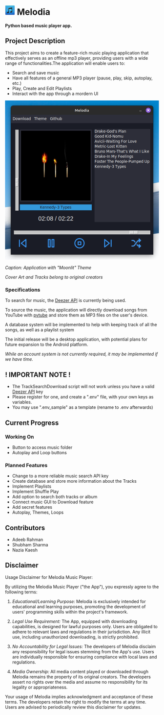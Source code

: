 #  ![Sample Image](./sources/icon1.png?raw=true "Sample Image")   Melodia 
**Python based music player app.** 

## Project Description

This project aims to create a feature-rich music playing application that effectively serves as an offline mp3 player, providing users with a wide range of functionalities.The application will enable users to:
- Search and save music
- Have all features of a general MP3 player (pause, play, skip, autoplay, etc.)
- Play, Create and Edit Playlists
- Interact with the app through a mordern UI

![Sample Image](./sources/preview2.png?raw=true "Sample Image")

*Caption: Application with "Moonlit" Theme*

*Cover Art and Tracks belong to original creators*

### Specifications

To search for music, the [Deezer API](https://developers.deezer.com/) is currently being used.

To source the music, the application will directly download songs from YouTube with [pytube](https://github.com/pytube/pytube) and store them as MP3 files on the user's device.

A database system will be implemented to help with keeping track of all the songs, as well as a playlist system

The initial release will be a desktop application, with potential plans for future expansion to the Android platform.

*While an account system is not currently required, it may be implemented if we have time.* 

## ! IMPORTANT NOTE !
- The TrackSearchDownload script will not work unless you have a valid [Deezer API](https://developers.deezer.com/) key
- Please register for one, and create a ".env" file, with your own keys as variables.
- You may use ".env_sample" as a template (rename to .env afterwards)

## Current Progress

### Working On
- Button to access music folder
- Autoplay and Loop buttons

### Planned Features
- Change to a more reliable music search API key
- Create database and store more information about the Tracks
- Implement Playlists
- Implement Shuffle Play
- Add option to search both tracks or album
- Connect music GUI to Download feature
- Add secret features
- Autoplay, Themes, Loops

## Contributors
- Adeeb Rahman
- Shubham Sharma
- Nazia Kaesh

## Disclaimer
Usage Disclaimer for Melodia Music Player:

By utilizing the Melodia Music Player ("the App"), you expressly agree to the following terms:

1. *Educational/Learning Purpose:* Melodia is exclusively intended for educational and learning purposes, promoting the development of users' programming skills within the project's framework.

2. *Legal Use Requirement:* The App, equipped with downloading capabilities, is designed for lawful purposes only. Users are obligated to adhere to relevant laws and regulations in their jurisdiction. Any illicit use, including unauthorized downloading, is strictly prohibited.

3. *No Accountability for Legal Issues:* The developers of Melodia disclaim any responsibility for legal issues stemming from the App's use. Users are individually responsible for ensuring compliance with local laws and regulations.

4. *Media Ownership:* All media content played or downloaded through Melodia remains the property of its original creators. The developers assert no rights over the media and assume no responsibility for its legality or appropriateness.

Your usage of Melodia implies acknowledgment and acceptance of these terms. The developers retain the right to modify the terms at any time. Users are advised to periodically review this disclaimer for updates.
